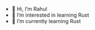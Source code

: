 - 👋 Hi, I’m Rahul
- 👀 I’m interested in learning Rust
- 🌱 I’m currently learning Rust

<!---
rahulrajish/rahulrajish is a ✨ special ✨ repository because its `README.md` (this file) appears on your GitHub profile.
You can click the Preview link to take a look at your changes.
--->
